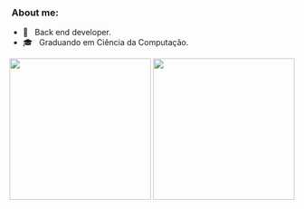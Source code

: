 


<h3>&nbsp;About me: </h3>

- 🚀 &nbsp; Back end developer.
- 🎓 &nbsp; Graduando em Ciência da Computação.



<a href="https://github.com/BrenoAraujoo">
  <img height="250em"src="https://github-readme-stats.vercel.app/api?username=BrenoAraujoo&theme=dracula&show_icons=true" /></a>
<a href="https://github.com/Gurupreet">
  <img height="250em"src="https://github-readme-stats.vercel.app/api/top-langs/?username=BrenoAraujoo&theme=dracula&hide_langs_below=1" /></a>

